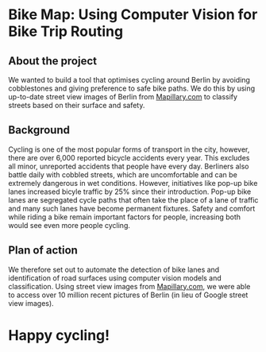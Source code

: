 # Bike Map: Using Computer Vision for Bike Trip Routing

## About the project
We wanted to build a tool that optimises cycling around Berlin by avoiding cobblestones and giving preference to safe bike paths. We do this by using up-to-date street view images of Berlin from [Mapillary.com](https://www.mapillary.com/) to classify streets based on their surface and safety. 

## Background
Cycling is one of the most popular forms of transport in the city, however, there are over 6,000 reported bicycle accidents every year. This excludes all minor, unreported accidents that people have every day. Berliners also battle daily with cobbled streets, which are uncomfortable and can be extremely dangerous in wet conditions. 
However, initiatives like pop-up bike lanes increased bicyle traffic by 25% since their introduction. Pop-up bike lanes are segregated cycle paths that often take the place of a lane of traffic and many such lanes have become permanent fixtures. Safety and comfort while riding a bike remain important factors for people, increasing both would see even more people cycling.

## Plan of action
We therefore set out to automate the detection of bike lanes and identification of road surfaces using computer vision models and classification. Using street view images from [Mapillary.com](https://www.mapillary.com/), we were able to access over 10 million recent pictures of Berlin (in lieu of Google street view images). 

# Happy cycling!
